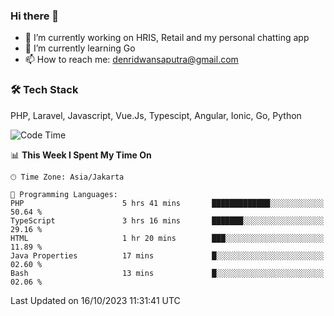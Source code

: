### Hi there 👋

- 🔭 I’m currently working on HRIS, Retail and my personal chatting app
- 🌱 I’m currently learning Go
- 📫 How to reach me: denridwansaputra@gmail.com


### 🛠 Tech Stack
PHP, Laravel, Javascript, Vue.Js, Typescipt, Angular, Ionic, Go, Python


<!--START_SECTION:waka-->
![Code Time](http://img.shields.io/badge/Code%20Time-3%2C762%20hrs%2044%20mins-blue)

📊 **This Week I Spent My Time On** 

```text
🕑︎ Time Zone: Asia/Jakarta

💬 Programming Languages: 
PHP                      5 hrs 41 mins       █████████████░░░░░░░░░░░░   50.64 % 
TypeScript               3 hrs 16 mins       ███████░░░░░░░░░░░░░░░░░░   29.16 % 
HTML                     1 hr 20 mins        ███░░░░░░░░░░░░░░░░░░░░░░   11.89 % 
Java Properties          17 mins             █░░░░░░░░░░░░░░░░░░░░░░░░   02.60 % 
Bash                     13 mins             █░░░░░░░░░░░░░░░░░░░░░░░░   02.06 % 
```


 Last Updated on 16/10/2023 11:31:41 UTC
<!--END_SECTION:waka-->
